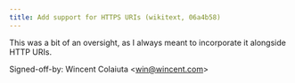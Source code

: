 ```yaml
---
title: Add support for HTTPS URIs (wikitext, 06a4b58)
---
```


This was a bit of an oversight, as I always meant to incorporate it alongside HTTP URIs.

Signed-off-by: Wincent Colaiuta &lt;win@wincent.com&gt;
